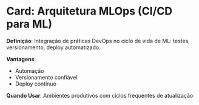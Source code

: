 # Card: Arquitetura MLOps (CI/CD para ML)

**Definição**: Integração de práticas DevOps no ciclo de vida de ML: testes, versionamento, deploy automatizado.

**Vantagens**:
- Automação
- Versionamento confiável
- Deploy contínuo

**Quando Usar**:
Ambientes produtivos com ciclos frequentes de atualização
